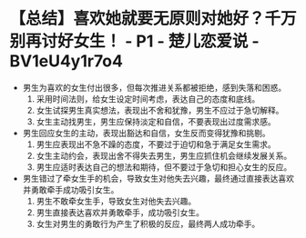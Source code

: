 # 【总结】喜欢她就要无原则对她好？千万别再讨好女生！ - P1 - 楚儿恋爱说 - BV1eU4y1r7o4

-   男生为喜欢的女生付出很多，但每次推进关系都被拒绝，感到失落和困惑。
    1.  采用时间法则，给女生设定时间考虑，表达自己的态度和底线。
    2.  女生试探男生真实想法，表现出不舍和犹豫，男生不应过于急切解释。
    3.  女生主动找男生，男生应保持淡定和自信，不要表现出过度需求感。
-   男生回应女生的主动，表现出豁达和自信，女生反而变得犹豫和挑剔。
    1.  男生应表现出不急不躁的态度，不要过于迫切和急于满足女生需求。
    2.  女生主动约会，表现出舍不得失去男生，男生应抓住机会继续发展关系。
    3.  男生应适时表达自己的想法和期待，但不要过于急切和担心女生的反应。
-   男生错过了牵女生手的机会，导致女生对他失去兴趣，最终通过直接表达喜欢并勇敢牵手成功吸引女生。
    1.  男生不敢牵女生手，导致女生对他失去兴趣。
    2.  男生直接表达喜欢并勇敢牵手，成功吸引女生。
    3.  女生对男生的勇敢行为产生了积极的反应，最终两人成功牵手。